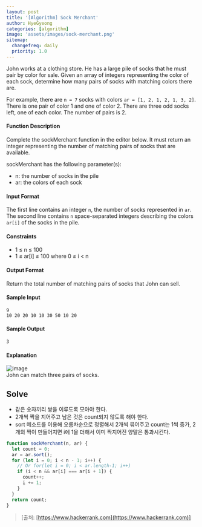 ```yaml
---
layout: post
title: '[Algorithm] Sock Merchant'
author: HyeGyeong
categories: [algorithm]
image: 'assets/images/sock-merchant.png'
sitemap:
  changefreq: daily
  priority: 1.0
---
```


John works at a clothing store. He has a large pile of socks that he must pair by color for sale. Given an array of integers representing the color of each sock, determine how many pairs of socks with matching colors there are.

For example, there are `n = 7` socks with colors `ar = [1, 2, 1, 2, 1, 3, 2]`. There is one pair of color 1 and one of color 2. There are three odd socks left, one of each color. The number of pairs is 2.

#### Function Description

Complete the sockMerchant function in the editor below. It must return an integer representing the number of matching pairs of socks that are available.

sockMerchant has the following parameter(s):

- n: the number of socks in the pile
- ar: the colors of each sock

#### Input Format

The first line contains an integer `n`, the number of socks represented in `ar`.
The second line contains `n` space-separated integers describing the colors `ar[i]` of the socks in the pile.

#### Constraints

- 1 ≤ n ≤ 100
- 1 ≤ ar[i] ≤ 100 where 0 ≤ i < n

#### Output Format

Return the total number of matching pairs of socks that John can sell.

#### Sample Input

```
9
10 20 20 10 10 30 50 10 20
```

#### Sample Output

```
3
```

#### Explanation

![image](https://user-images.githubusercontent.com/25483027/60596907-e44f0900-9de4-11e9-8684-6b0a62bca1c9.png)  
John can match three pairs of socks.

## Solve

- 같은 숫자끼리 쌍을 이루도록 모아야 한다.
- 2개씩 짝을 지어주고 남은 것은 count되지 않도록 해야 한다.
- sort 메소드를 이용해 오름차순으로 정렬해서 2개씩 묶어주고 count는 1씩 증가, 2개의 짝이 만들어지면 i에 1을 더해서 이미 짝지어진 양말은 통과시킨다.

```js
function sockMerchant(n, ar) {
  let count = 0;
  ar = ar.sort();
  for (let i = 0; i < n - 1; i++) {
    // Or for(let i = 0; i < ar.length-1; i++)
    if (i < n && ar[i] === ar[i + 1]) {
      count++;
      i += 1;
    }
  }
  return count;
}
```

> [출처: [https://www.hackerrank.com](https://www.hackerrank.com)]
